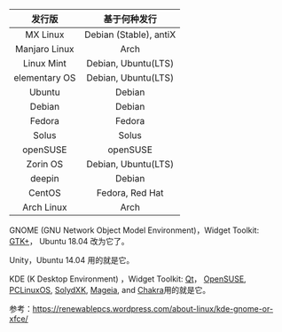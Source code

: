 |    发行版     |      基于何种发行      |
| :-----------: | :--------------------: |
|   MX Linux    | Debian (Stable), antiX |
| Manjaro Linux |          Arch          |
|  Linux Mint   |  Debian, Ubuntu(LTS)   |
| elementary OS |  Debian, Ubuntu(LTS)   |
|    Ubuntu     |         Debian         |
|    Debian     |         Debian         |
|    Fedora     |         Fedora         |
|     Solus     |         Solus          |
|   openSUSE    |        openSUSE        |
|   Zorin OS    |  Debian, Ubuntu(LTS)   |
|    deepin     |         Debian         |
|    CentOS     |    Fedora, Red Hat     |
|  Arch Linux   |          Arch          |

GNOME (GNU Network Object Model Environment)，Widget Toolkit: [GTK+](http://www.gtk.org/)， Ubuntu 18.04 改为它了。

Unity，Ubuntu 14.04 用的就是它。

KDE (K Desktop Environment) ，Widget Toolkit: [Qt](http://qt-project.org/)， [OpenSUSE](http://www.opensuse.org/en/), [PCLinuxOS](http://pclinuxos.com/), [SolydXK](http://solydxk.com/), [Mageia](http://www.mageia.org/en/), and [Chakra](http://chakra-linux.org/)用的就是它。

参考：https://renewablepcs.wordpress.com/about-linux/kde-gnome-or-xfce/
